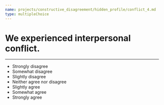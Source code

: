 ```yaml
---
name: projects/constructive_disagreement/hidden_profile/conflict_4.md
type: multipleChoice
---
```


# We experienced interpersonal conflict.

---

- Strongly disagree
- Somewhat disagree
- Slightly disagree
- Neither agree nor disagree
- Slightly agree
- Somewhat agree
- Strongly agree
